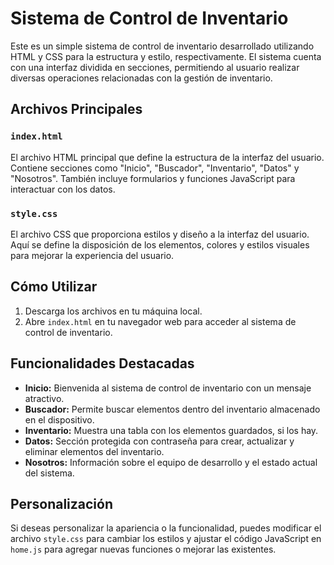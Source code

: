 # Sistema de Control de Inventario

Este es un simple sistema de control de inventario desarrollado utilizando HTML y CSS para la estructura y estilo, respectivamente. El sistema cuenta con una interfaz dividida en secciones, permitiendo al usuario realizar diversas operaciones relacionadas con la gestión de inventario.

## Archivos Principales

### `index.html`

El archivo HTML principal que define la estructura de la interfaz del usuario. Contiene secciones como "Inicio", "Buscador", "Inventario", "Datos" y "Nosotros". También incluye formularios y funciones JavaScript para interactuar con los datos.

### `style.css`

El archivo CSS que proporciona estilos y diseño a la interfaz del usuario. Aquí se define la disposición de los elementos, colores y estilos visuales para mejorar la experiencia del usuario.

## Cómo Utilizar

1. Descarga los archivos en tu máquina local.
2. Abre `index.html` en tu navegador web para acceder al sistema de control de inventario.

## Funcionalidades Destacadas

- **Inicio:** Bienvenida al sistema de control de inventario con un mensaje atractivo.
- **Buscador:** Permite buscar elementos dentro del inventario almacenado en el dispositivo.
- **Inventario:** Muestra una tabla con los elementos guardados, si los hay.
- **Datos:** Sección protegida con contraseña para crear, actualizar y eliminar elementos del inventario.
- **Nosotros:** Información sobre el equipo de desarrollo y el estado actual del sistema.

## Personalización

Si deseas personalizar la apariencia o la funcionalidad, puedes modificar el archivo `style.css` para cambiar los estilos y ajustar el código JavaScript en `home.js` para agregar nuevas funciones o mejorar las existentes.